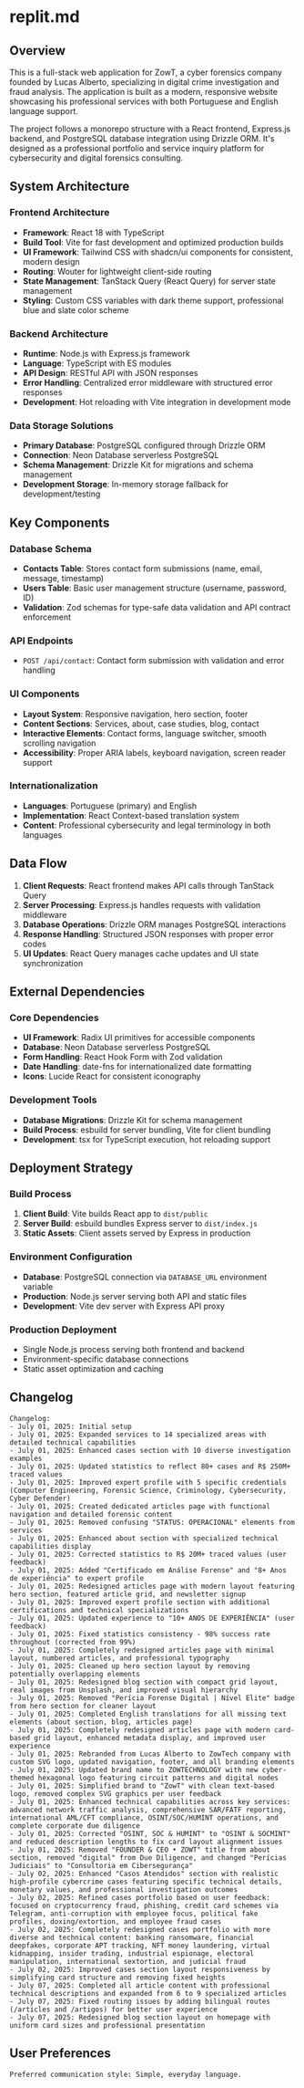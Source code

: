 # replit.md

## Overview

This is a full-stack web application for ZowT, a cyber forensics company founded by Lucas Alberto, specializing in digital crime investigation and fraud analysis. The application is built as a modern, responsive website showcasing his professional services with both Portuguese and English language support.

The project follows a monorepo structure with a React frontend, Express.js backend, and PostgreSQL database integration using Drizzle ORM. It's designed as a professional portfolio and service inquiry platform for cybersecurity and digital forensics consulting.

## System Architecture

### Frontend Architecture
- **Framework**: React 18 with TypeScript
- **Build Tool**: Vite for fast development and optimized production builds
- **UI Framework**: Tailwind CSS with shadcn/ui components for consistent, modern design
- **Routing**: Wouter for lightweight client-side routing
- **State Management**: TanStack Query (React Query) for server state management
- **Styling**: Custom CSS variables with dark theme support, professional blue and slate color scheme

### Backend Architecture
- **Runtime**: Node.js with Express.js framework
- **Language**: TypeScript with ES modules
- **API Design**: RESTful API with JSON responses
- **Error Handling**: Centralized error middleware with structured error responses
- **Development**: Hot reloading with Vite integration in development mode

### Data Storage Solutions
- **Primary Database**: PostgreSQL configured through Drizzle ORM
- **Connection**: Neon Database serverless PostgreSQL
- **Schema Management**: Drizzle Kit for migrations and schema management
- **Development Storage**: In-memory storage fallback for development/testing

## Key Components

### Database Schema
- **Contacts Table**: Stores contact form submissions (name, email, message, timestamp)
- **Users Table**: Basic user management structure (username, password, ID)
- **Validation**: Zod schemas for type-safe data validation and API contract enforcement

### API Endpoints
- `POST /api/contact`: Contact form submission with validation and error handling

### UI Components
- **Layout System**: Responsive navigation, hero section, footer
- **Content Sections**: Services, about, case studies, blog, contact
- **Interactive Elements**: Contact forms, language switcher, smooth scrolling navigation
- **Accessibility**: Proper ARIA labels, keyboard navigation, screen reader support

### Internationalization
- **Languages**: Portuguese (primary) and English
- **Implementation**: React Context-based translation system
- **Content**: Professional cybersecurity and legal terminology in both languages

## Data Flow

1. **Client Requests**: React frontend makes API calls through TanStack Query
2. **Server Processing**: Express.js handles requests with validation middleware
3. **Database Operations**: Drizzle ORM manages PostgreSQL interactions
4. **Response Handling**: Structured JSON responses with proper error codes
5. **UI Updates**: React Query manages cache updates and UI state synchronization

## External Dependencies

### Core Dependencies
- **UI Framework**: Radix UI primitives for accessible components
- **Database**: Neon Database serverless PostgreSQL
- **Form Handling**: React Hook Form with Zod validation
- **Date Handling**: date-fns for internationalized date formatting
- **Icons**: Lucide React for consistent iconography

### Development Tools
- **Database Migrations**: Drizzle Kit for schema management
- **Build Process**: esbuild for server bundling, Vite for client bundling
- **Development**: tsx for TypeScript execution, hot reloading support

## Deployment Strategy

### Build Process
1. **Client Build**: Vite builds React app to `dist/public`
2. **Server Build**: esbuild bundles Express server to `dist/index.js`
3. **Static Assets**: Client assets served by Express in production

### Environment Configuration
- **Database**: PostgreSQL connection via `DATABASE_URL` environment variable
- **Production**: Node.js server serving both API and static files
- **Development**: Vite dev server with Express API proxy

### Production Deployment
- Single Node.js process serving both frontend and backend
- Environment-specific database connections
- Static asset optimization and caching

## Changelog
```
Changelog:
- July 01, 2025: Initial setup
- July 01, 2025: Expanded services to 14 specialized areas with detailed technical capabilities
- July 01, 2025: Enhanced cases section with 10 diverse investigation examples
- July 01, 2025: Updated statistics to reflect 80+ cases and R$ 250M+ traced values
- July 01, 2025: Improved expert profile with 5 specific credentials (Computer Engineering, Forensic Science, Criminology, Cybersecurity, Cyber Defender)
- July 01, 2025: Created dedicated articles page with functional navigation and detailed forensic content
- July 01, 2025: Removed confusing "STATUS: OPERACIONAL" elements from services
- July 01, 2025: Enhanced about section with specialized technical capabilities display
- July 01, 2025: Corrected statistics to R$ 20M+ traced values (user feedback)
- July 01, 2025: Added "Certificado em Análise Forense" and "8+ Anos de experiência" to expert profile
- July 01, 2025: Redesigned articles page with modern layout featuring hero section, featured article grid, and newsletter signup
- July 01, 2025: Improved expert profile section with additional certifications and technical specializations
- July 01, 2025: Updated experience to "10+ ANOS DE EXPERIÊNCIA" (user feedback)
- July 01, 2025: Fixed statistics consistency - 98% success rate throughout (corrected from 99%)
- July 01, 2025: Completely redesigned articles page with minimal layout, numbered articles, and professional typography
- July 01, 2025: Cleaned up hero section layout by removing potentially overlapping elements
- July 01, 2025: Redesigned blog section with compact grid layout, real images from Unsplash, and improved visual hierarchy
- July 01, 2025: Removed "Perícia Forense Digital | Nível Elite" badge from hero section for cleaner layout
- July 01, 2025: Completed English translations for all missing text elements (about section, blog, articles page)
- July 01, 2025: Completely redesigned articles page with modern card-based grid layout, enhanced metadata display, and improved user experience
- July 01, 2025: Rebranded from Lucas Alberto to ZowTech company with custom SVG logo, updated navigation, footer, and all branding elements
- July 01, 2025: Updated brand name to ZOWTECHNOLOGY with new cyber-themed hexagonal logo featuring circuit patterns and digital nodes
- July 01, 2025: Simplified brand to "ZowT" with clean text-based logo, removed complex SVG graphics per user feedback
- July 01, 2025: Enhanced technical capabilities across key services: advanced network traffic analysis, comprehensive SAR/FATF reporting, international AML/CFT compliance, OSINT/SOC/HUMINT operations, and complete corporate due diligence
- July 01, 2025: Corrected "OSINT, SOC & HUMINT" to "OSINT & SOCMINT" and reduced description lengths to fix card layout alignment issues
- July 01, 2025: Removed "FOUNDER & CEO • ZOWT" title from about section, removed "digital" from Due Diligence, and changed "Perícias Judiciais" to "Consultoria em Cibersegurança"
- July 02, 2025: Enhanced "Casos Atendidos" section with realistic high-profile cybercrime cases featuring specific technical details, monetary values, and professional investigation outcomes
- July 02, 2025: Refined cases portfolio based on user feedback: focused on cryptocurrency fraud, phishing, credit card schemes via Telegram, anti-corruption with employee focus, political fake profiles, doxing/extortion, and employee fraud cases
- July 02, 2025: Completely redesigned cases portfolio with more diverse and technical content: banking ransomware, financial deepfakes, corporate APT tracking, NFT money laundering, virtual kidnapping, insider trading, industrial espionage, electoral manipulation, international sextortion, and judicial fraud
- July 02, 2025: Improved cases section layout responsiveness by simplifying card structure and removing fixed heights
- July 07, 2025: Completed all article content with professional technical descriptions and expanded from 6 to 9 specialized articles
- July 07, 2025: Fixed routing issues by adding bilingual routes (/articles and /artigos) for better user experience
- July 07, 2025: Redesigned blog section layout on homepage with uniform card sizes and professional presentation
```

## User Preferences
```
Preferred communication style: Simple, everyday language.
```